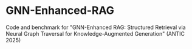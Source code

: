 # GNN-Enhanced-RAG
Code and benchmark for "GNN-Enhanced RAG: Structured Retrieval via Neural Graph Traversal for Knowledge-Augmented Generation" (ANTIC 2025)
